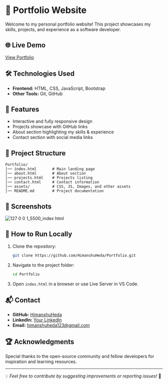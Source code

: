 # 🚀 Portfolio Website

Welcome to my personal portfolio website! This project showcases my skills, projects, and experience as a software developer.

## 🌐 Live Demo
[View Portfolio](https://himanshuheda.github.io/Portfolio)

## 🛠 Technologies Used
- **Frontend:** HTML, CSS, JavaScript, Bootstrap
- **Other Tools:** Git, GitHub

## 📌 Features
- Interactive and fully responsive design
- Projects showcase with GitHub links
- About section highlighting my skills & experience
- Contact section with social media links

## 📂 Project Structure
```
Portfolio/
│── index.html       # Main landing page
│── about.html       # About section
│── projects.html    # Projects listing
│── contact.html     # Contact information
│── assets/          # CSS, JS, Images, and other assets
│── README.md        # Project documentation
```

## 📸 Screenshots
![127 0 0 1_5500_index html](https://github.com/user-attachments/assets/8f177ecd-e033-48aa-abda-ccfbcd0a87ee)

## 🚀 How to Run Locally
1. Clone the repository:
   ```sh
   git clone https://github.com/HimanshuHeda/Portfolio.git
   ```
2. Navigate to the project folder:
   ```sh
   cd Portfolio
   ```
3. Open `index.html` in a browser or use Live Server in VS Code.

## 📬 Contact
- **GitHub:** [HimanshuHeda](https://github.com/HimanshuHeda)
- **LinkedIn:** [Your LinkedIn](https://www.linkedin.com/in/your-profile)
- **Email:** himanshuheda123@gmail.com

## 🏆 Acknowledgments
Special thanks to the open-source community and fellow developers for inspiration and learning resources.

---
💡 *Feel free to contribute by suggesting improvements or reporting issues!* 🚀
